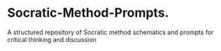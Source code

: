 # Socratic-Method-Prompts.
A structured repository of Socratic method schematics and prompts for critical thinking and discussion
